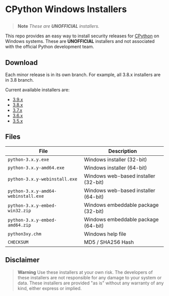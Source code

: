 # CPython Windows Installers</p>
> **Note**
> *These are **UNOFFICIAL** installers.*

This repo provides an easy way to install security releases for [CPython](https://github.com/python/cpython) on Windows systems. These are **UNOFFICIAL** installers and not associated with the official Python development team.

## Download
Each minor release is in its own branch. For example, all 3.8.x installers are in 3.8 branch.

Current available installers are:
- [3.9.x](https://github.com/lombervid/cpython-win-installer/tree/3.9)
- [3.8.x](https://github.com/lombervid/cpython-win-installer/tree/3.8)
- [3.7.x](https://github.com/lombervid/cpython-win-installer/tree/3.7)
- [3.6.x](https://github.com/lombervid/cpython-win-installer/tree/3.6)
- [3.5.x](https://github.com/lombervid/cpython-win-installer/tree/3.5)

## Files
| <div align="center">File</div>      | <div align="center">Description</div> |
| :---------------------------------- | :------------------------------------ |
| `python-3.x.y.exe`                  | Windows installer (32-bit)            |
| `python-3.x.y-amd64.exe`            | Windows installer (64-bit)            |
| `python-3.x.y-webinstall.exe`       | Windows web-based installer (32-bit)  |
| `python-3.x.y-amd64-webinstall.exe` | Windows web-based installer (64-bit)  |
| `python-3.x.y-embed-win32.zip`      | Windows embeddable package (32-bit)   |
| `python-3.x.y-embed-amd64.zip`      | Windows embeddable package (64-bit)   |
| `python3xy.chm`                     | Windows help file                     |
| `CHECKSUM`                          | MD5 / SHA256 Hash                     |

## Disclaimer
> **Warning**
> Use these installers at your own risk. The developers of these installers are not responsible for any damage to your system or data. These installers are provided "as is" without any warranty of any kind, either express or implied.